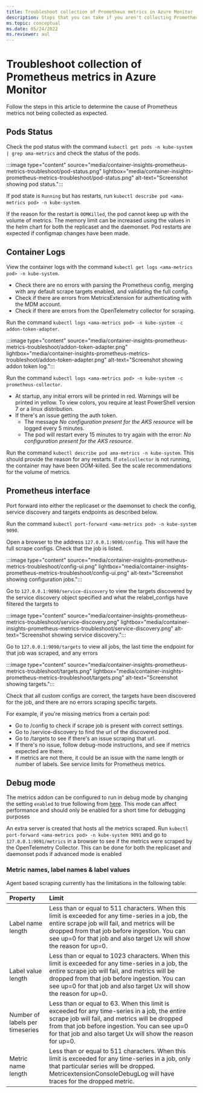 ```yaml
---
title: Troubleshoot collection of Prometheus metrics in Azure Monitor
description: Steps that you can take if you aren't collecting Prometheus metrics as expected.
ms.topic: conceptual
ms.date: 05/24/2022
ms.reviewer: aul
---
```


# Troubleshoot collection of Prometheus metrics in Azure Monitor

Follow the steps in this article to determine the cause of Prometheus metrics not being collected as expected.

## Pods Status

Check the pod status with the command `kubectl get pods -n kube-system | grep ama-metrics` and check the status of the pods.

:::image type="content" source="media/container-insights-prometheus-metrics-troubleshoot/pod-status.png" lightbox="media/container-insights-prometheus-metrics-troubleshoot/pod-status.png" alt-text="Screenshot showing pod status.":::

If pod state is `Running` but has restarts, run `kubectl describe pod <ama-metrics pod> -n kube-system`.

If the reason for the restart is `OOMKilled`, the pod cannot keep up with the volume of metrics. The memory limit can be increased using the values in the helm chart for both the replicaset and the daemonset. Pod restarts are expected if configmap changes have been made.

## Container Logs
View the container logs with the command `kubectl get logs <ama-metrics pod> -n kube-system`.

- Check there are no errors with parsing the Prometheus config, merging with any default scrape targets enabled, and validating the full config.
- Check if there are errors from MetricsExtension for authenticating with the MDM account.
- Check if there are errors from the OpenTelemetry collector for scraping.

Run the command `kubectl logs <ama-metrics pod> -n kube-system -c addon-token-adapter`.

:::image type="content" source="media/container-insights-prometheus-metrics-troubleshoot/addon-token-adapter.png" lightbox="media/container-insights-prometheus-metrics-troubleshoot/addon-token-adapter.png" alt-text="Screenshot showing addon token log.":::

Run the command `kubectl logs <ama-metrics pod> -n kube-system -c prometheus-collector`.

     
- At startup, any initial errors will be printed in red. Warnings will be printed in yellow. To view colors, you require at least PowerShell version 7 or a linux distribution.
- If there's an issue getting the auth token.
    - The message *No configuration present for the AKS resource* will be logged every 5 minutes. 
    * The pod will restart every 15 minutes to try again with the error: *No configuration present for the AKS resource*.


Run the command `kubectl describe pod ama-metrics -n kube-system`. This should provide the reason for any restarts. If `otelcollector` is not running, the container may have been OOM-killed. See the scale recommendations for the volume of metrics.


## Prometheus interface

Port forward into either the replicaset or the daemonset to check the config, service discovery and targets endpoints as described below.

Run the command `kubectl port-forward <ama-metrics pod> -n kube-system 9090`.


Open a browser to the address `127.0.0.1:9090/config`. This will have the full scrape configs. Check that the job is listed.

:::image type="content" source="media/container-insights-prometheus-metrics-troubleshoot/config-ui.png" lightbox="media/container-insights-prometheus-metrics-troubleshoot/config-ui.png" alt-text="Screenshot showing configuration jobs.":::


Go to `127.0.0.1:9090/service-discovery` to view the targets discovered by the service discovery object specified and what the relabel_configs have filtered the targets to 

:::image type="content" source="media/container-insights-prometheus-metrics-troubleshoot/service-discovery.png" lightbox="media/container-insights-prometheus-metrics-troubleshoot/service-discovery.png" alt-text="Screenshot showing service discovery.":::


Go to `127.0.0.1:9090/targets` to view all jobs, the last time the endpoint for that job was scraped, and any errors 

:::image type="content" source="media/container-insights-prometheus-metrics-troubleshoot/targets.png" lightbox="media/container-insights-prometheus-metrics-troubleshoot/targets.png" alt-text="Screenshot showing targets.":::


Check that all custom configs are correct, the targets have been discovered for the job, and there are no errors scraping specific targets.

For example, if you're missing metrics from a certain pod:
- Go to /config to check if scrape job is present with correct settings.
- Go to /service-discovery to find the url of the discovered pod.
- Go to /targets to see if there's an issue scraping that url.
- If there's no issue, follow debug-mode instructions, and see if metrics expected are there.
- If metrics are not there, it could be an issue with the name length or number of labels. See service limits for Prometheus metrics.

## Debug mode
The metrics addon can be configured to run in debug mode by changing the setting `enabled` to true following from [here](https://github.com/Azure/prometheus-collector/blob/temp/documentation/otelcollector/docs/publicpreviewdocs/rashmi/ama-metrics-settings-readme.md#debug-mode). This mode can affect performance and should only be enabled for a short time for debugging purposes


An extra server is created that hosts all the metrics scraped. Run `kubectl port-forward <ama-metrics pod> -n kube-system 9091` and go to `127.0.0.1:9091/metrics` in a browser to see if the metrics were scraped by the OpenTelemetry Collector. This can be done for both the replicaset and daemonset pods if advanced mode is enabled 



### Metric names, label names & label values

Agent based scraping currently has the limitations in the following table:

| Property | Limit |
|:---|:---|
| Label name length | Less than or equal to 511 characters. When this limit is exceeded for any time-series in a job, the entire scrape job will fail, and metrics will be dropped from that job before ingestion. You can see up=0 for that job and also target Ux will show the reason for up=0. |
| Label value length | Less than or equal to 1023 characters. When this limit is exceeded for any time-series in a job, the entire scrape job will fail, and metrics will be dropped from that job before ingestion. You can see up=0 for that job and also target Ux will show the reason for up=0. |
| Number of labels per timeseries | Less than or equal to 63. When this limit is exceeded for any time-series in a job, the entire scrape job will fail, and metrics will be dropped from that job before ingestion. You can see up=0 for that job and also target Ux will show the reason for up=0. |
| Metric name length | Less than or equal to 511 characters. When this limit is exceeded for any time-series in a job, only that particular series will be dropped. MetricextensionConsoleDebugLog will have traces for the dropped metric. |
